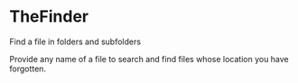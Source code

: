 # TheFinder
Find a file in folders and subfolders

Provide any name of a file to search and find files whose location you have forgotten.
